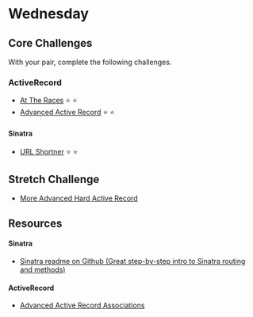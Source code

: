 # Wednesday

## Core Challenges
With your pair, complete the following challenges.

### ActiveRecord
- [At The Races](../../../../at-the-races-challenge) :star: :star:
- [Advanced Active Record](../../../../active-record-associations-drill-hotels-challenge) :star: :star:

#### Sinatra

- [URL Shortner](../../../../sinatra-url-shortener-challenge)
:star: :star:

## Stretch Challenge

- [More Advanced Hard Active Record](../../../../active-record-associations-drill-shirts-challenge)


##  Resources

#### Sinatra
- [Sinatra readme on Github (Great step-by-step intro to Sinatra routing and methods)](https://github.com/sinatra/sinatra)
#### ActiveRecord
* [Advanced Active Record Associations](http://www.theodinproject.com/ruby-on-rails/active-record-associations)
